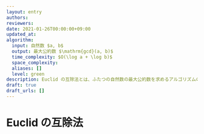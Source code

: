 ```yaml
---
layout: entry
authors:
reviewers:
date: 2021-01-26T00:00:00+09:00
updated_at:
algorithm:
  input: 自然数 $a, b$
  output: 最大公約数 $\mathrm{gcd}(a, b)$
  time_complexity: $O(\log a + \log b)$
  space_complexity:
  aliases: []
  level: green
description: Euclid の互除法とは、ふたつの自然数の最大公約数を求めるアルゴリズムのひとつ。
draft: true
draft_urls: []
---
```


# Euclid の互除法
